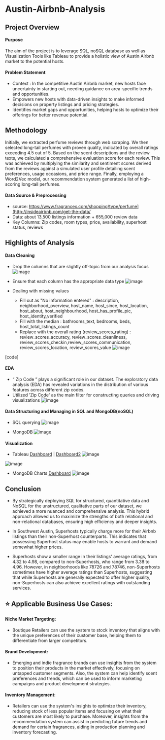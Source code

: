 # Austin-Airbnb-Analysis

## Project Overview

#### Purpose
The aim of the project is to leverage SQL, noSQL database as well as Visualization Tools like Tableau to provide a holistic view of Austin Airbnb market to the potential hosts. 

#### Problem Statement
- Context : In the competitive Austin Airbnb market, new hosts face uncertainty in starting out, needing guidance on area-specific trends and opportunities.
- Empowers new hosts with data-driven insights to make informed decisions on property listings and pricing strategies.
- Identifies market gaps and opportunities, helping hosts to optimize their offerings for better revenue potential.

## Methodology
Initially, we extracted perfume reviews through web scraping. We then selected long-tail perfumes with proven quality, indicated by overall ratings exceeding 4.5 out of 5. Based on the scent descriptions and the review texts, we calculated a comprehensive evaluation score for each review. This was achieved by multiplying the similarity and sentiment scores derived from the reviews against a simulated user profile detailing scent preferences, usage occasions, and price range. Finally, employing a Word2Vec model, our recommendation system generated a list of high-scoring long-tail perfumes.

#### Data Source & Preprocessing
- source: https://www.fragrancex.com/shopping/type/perfume](http://insideairbnb.com/get-the-data/
- Data: about 13,500 listings information +  655,000 review data
- Key Columns: Zip codes, room types, price, availability, superhost status, reviews

## Highlights of Analysis
#### Data Cleaning
- Drop the columns that are slightly off-topic from our analysis focus 
![image](https://github.com/Hayoung-Zoe-Kim/Austin-Airbnb-Analysis/blob/main/drop_columns.png)

- Ensure that each column has the appropriate data type
![image](https://github.com/Hayoung-Zoe-Kim/Austin-Airbnb-Analysis/blob/main/convert_data_type.png)

- Dealing with missing values
  - Fill out as "No information entered" : description, neighborhood_overview, host_name, host_since, host_location, host_about, host_neighbourhood, host_has_profile_pic, host_identity_verified  
  - Fill with the median : bathrooms_text, bedrooms, beds, host_total_listings_count
  - Replace with the overall rating (review_scores_rating) : review_scores_accuracy, review_scores_cleanliness, review_scores_checkin,review_scores_communication, review_scores_location, review_scores_value
![image](https://github.com/Hayoung-Zoe-Kim/Austin-Airbnb-Analysis/blob/main/dealing_with_missingvalues.png)

[code]
  
#### EDA
- “ Zip Code ” plays a significant role in our dataset. The exploratory data analysis (EDA) has revealed variations in the distribution of various features across different zip codes.
- Utilized 'Zip Code' as the main filter for constructing queries and driving visualizations
![image](https://github.com/Hayoung-Zoe-Kim/Austin-Airbnb-Analysis/blob/main/eda_zipcode.png)

#### Data Structuring and Managing in SQL and MongoDB(noSQL) 
- SQL querying
![image](https://github.com/Hayoung-Zoe-Kim/Austin-Airbnb-Analysis/blob/main/sql_query.png)

- MongoDB 
![image](https://github.com/Hayoung-Zoe-Kim/Austin-Airbnb-Analysis/blob/main/mongoDB_collection.png)

#### Visualization
- Tableau [Dashboard](https://public.tableau.com/app/profile/hayoung7844/viz/AustinAirbnbMarketOverview/Dashboard1) |  [Dashboard2](https://public.tableau.com/app/profile/hayoung7844/viz/AustinAirbnbChoroplethMaps/Dashboard2)
![image](https://github.com/Hayoung-Zoe-Kim/Austin-Airbnb-Analysis/blob/main/Tableau_dashboard.png)

![image](https://github.com/Hayoung-Zoe-Kim/Austin-Airbnb-Analysis/blob/main/Tableau_choropleth.png)

- MongoDB Charts [Dashboard](https://charts.mongodb.com/charts-project-0-ylnjm/public/dashboards/9576c28a-2cf3-4cef-abbd-2658a5eae146)
![image](https://github.com/Hayoung-Zoe-Kim/Austin-Airbnb-Analysis/blob/main/MongoDBCharts.png)


## Conclusion
- By strategically deploying SQL for structured, quantitative data and NoSQL for the unstructured, qualitative parts of our dataset, we achieved a more nuanced and comprehensive analysis. This hybrid approach allowed us to maximize the strengths of both relational and non-relational databases, ensuring high efficiency and deeper insights.

- In Southwest Austin, Superhosts typically charge more for their Airbnb listings than their non-Superhost counterparts. This indicates that possessing Superhost status may enable hosts to warrant and demand somewhat higher prices.

- Superhosts show a smaller range in their listings' average ratings, from 4.32 to 4.98, compared to non-Superhosts, who range from 3.38 to 4.96. However, in neighborhoods like 78726 and 78746, non-Superhosts sometimes have higher average ratings than Superhosts, suggesting that while Superhosts are generally expected to offer higher quality, non-Superhosts can also achieve excellent ratings with outstanding services.

  
## ⭐️ Applicable Business Use Cases:

#### Niche Market Targeting:
- Boutique Retailers can use the system to stock inventory that aligns with the unique preferences of their customer base, helping them to differentiate from larger competitors.

#### Brand Development: 
- Emerging and indie fragrance brands can use insights from the system to position their products in the market effectively, focusing on untapped customer segments. Also, the system can help identify scent preferences and trends, which can be used to inform marketing campaigns and product development strategies.

#### Inventory Management:
- Retailers can use the system's insights to optimize their inventory, reducing stock of less popular items and focusing on what their customers are most likely to purchase. Moreover, insights from the recommendation system can assist in predicting future trends and demand for certain fragrances, aiding in production planning and inventory forecasting.
